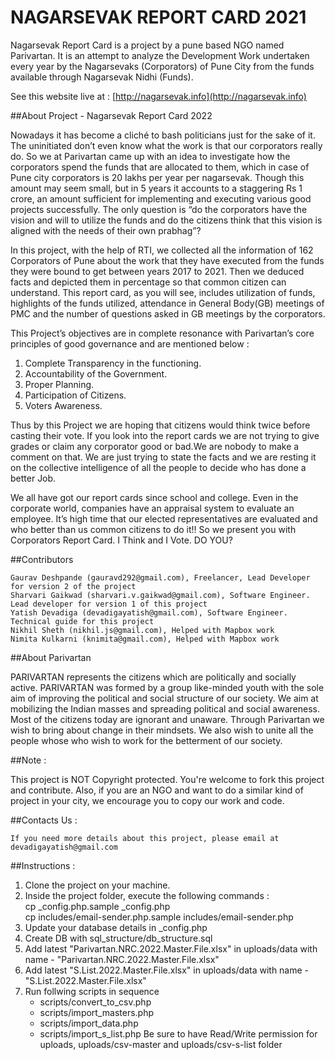 NAGARSEVAK REPORT CARD 2021
===========================

Nagarsevak Report Card is a project by a pune based NGO named Parivartan.
It is an attempt to analyze the Development Work undertaken every year by the Nagarsevaks (Corporators) of Pune City from the funds available through Nagarsevak Nidhi (Funds).  

See this website live at : [http://nagarsevak.info](http://nagarsevak.info)

##About Project - Nagarsevak Report Card 2022

Nowadays it has become a cliché to bash politicians just for the sake of it. The uninitiated don’t even know what the work is that our corporators really do. So we at Parivartan came up with an idea to investigate how the corporators spend the funds that are allocated to them, which in case of Pune city corporators is 20 lakhs per year per nagarsevak. Though this amount may seem small, but in 5 years it accounts to a staggering Rs 1 crore, an amount sufficient for implementing and executing various good projects successfully. The only question is “do the corporators have the vision and will to utilize the funds and do the citizens think that this vision is aligned with the needs of their own prabhag”?

In this project, with the help of RTI, we collected all the information of 162 Corporators of Pune about the work that they have executed from the funds they were bound to get between years 2017 to 2021. Then we deduced facts and depicted them in percentage so
that common citizen can understand. This report card, as you will see, includes utilization of funds, highlights of the funds utilized, attendance in General Body(GB) meetings of PMC and the number of questions asked in GB meetings by the corporators.

This Project’s objectives are in complete resonance with Parivartan’s core principles of good governance and are mentioned below :  
1) Complete Transparency in the functioning.  
2) Accountability of the Government.  
3) Proper Planning.  
4) Participation of Citizens.  
5) Voters Awareness.

Thus by this Project we are hoping that citizens would think twice before casting their vote. If you look into the report cards we are not trying to give grades or claim any corporator good or bad.We are nobody to make a comment on that. We are just trying to state the facts and we are resting it on the collective intelligence of all the people to decide who has done a better Job.

We all have got our report cards since school and college. Even in the corporate world, companies have an appraisal system to evaluate an employee. It’s high time that our elected representatives are evaluated and who better than us common citizens to do it!! So we present you with Corporators Report Card. I Think and I Vote. DO YOU?

##Contributors

    Gaurav Deshpande (gauravd292@gmail.com), Freelancer, Lead Developer for version 2 of the project
    Sharvari Gaikwad (sharvari.v.gaikwad@gmail.com), Software Engineer. Lead developer for version 1 of this project
    Yatish Devadiga (devadigayatish@gmail.com), Software Engineer. Technical guide for this project
    Nikhil Sheth (nikhil.js@gmail.com), Helped with Mapbox work
    Nimita Kulkarni (knimita@gmail.com), Helped with Mapbox work

##About Parivartan

PARIVARTAN represents the citizens which are politically and socially active. PARIVARTAN was formed by a group like-minded youth with the sole aim of improving the political and social structure of our society. We aim at mobilizing the Indian masses and spreading political and social awareness. Most of the citizens today are ignorant and unaware. Through Parivartan we wish to bring about change in their mindsets. We also wish to unite all the people whose who wish to work for the betterment of our society.


##Note :

This project is NOT Copyright protected. You're welcome to fork this project and contribute. Also, if you are an NGO and want to do a similar kind of project in your city, we encourage you to copy our work and code.

##Contacts Us :

    If you need more details about this project, please email at devadigayatish@gmail.com

##Instructions :

1) Clone the project on your machine.  
2) Inside the project folder, execute the following commands :  
cp _config.php.sample _config.php  
cp includes/email-sender.php.sample includes/email-sender.php
3) Update your database details in _config.php  
4) Create DB with sql_structure/db_structure.sql
5) Add latest "Parivartan.NRC.2022.Master.File.xlsx" in uploads/data with name - "Parivartan.NRC.2022.Master.File.xlsx"
5) Add latest "S.List.2022.Master.File.xlsx" in uploads/data with name - "S.List.2022.Master.File.xlsx"
6) Run follwing scripts in sequence
    - scripts/convert_to_csv.php
    - scripts/import_masters.php
    - scripts/import_data.php
    - scripts/import_s_list.php
Be sure to have Read/Write permission for uploads, uploads/csv-master and uploads/csv-s-list folder